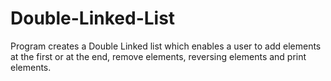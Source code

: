 # Double-Linked-List
Program creates a Double Linked list which enables a user to add elements at the first or at the end,  remove elements, reversing elements and print elements.
